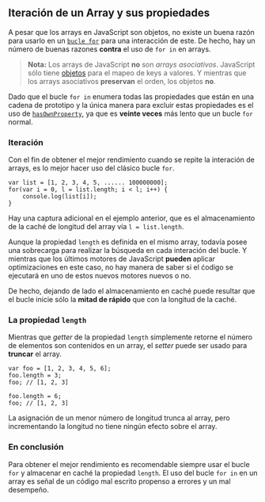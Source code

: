 ## Iteración de un Array y sus propiedades

A pesar que los arrays en JavaScript son objetos, no existe un buena razón para
usarlo en un [`bucle for`](#object.forinloop) para una interacción de este. De 
hecho, hay un número de buenas razones **contra** el uso de `for in` en arrays.

> **Nota:** Los arrays de JavaScript **no** son *arrays asociativos*. JavaScript sólo 
> tiene [objetos](#object.general) para el mapeo de keys a valores. Y mientras
> que los arrays asociativos **preservan** el orden, los objetos **no**.

Dado que el bucle `for in` enumera todas las propiedades que están en una cadena
de prototipo y la única manera para excluir estas propiedades es el uso de
[`hasOwnProperty`](#object.hasownproperty), ya que es **veinte veces** más
lento que un bucle `for` normal.

### Iteración

Con el fin de obtener el mejor rendimiento cuando se repite la interación de arrays, 
es lo mejor hacer uso del clásico bucle `for`.

    var list = [1, 2, 3, 4, 5, ...... 100000000];
    for(var i = 0, l = list.length; i < l; i++) {
        console.log(list[i]);
    }

Hay una captura adicional en el ejemplo anterior, que es el almacenamiento de la
caché de longitud del array vía `l = list.length`.

Aunque la propiedad `length` es definida en el mismo array, todavía posee una sobrecarga
para realizar la búsqueda en cada interación del bucle. Y mientras que los últimos 
motores de JavaScript **pueden** aplicar optimizaciones en este caso, no hay manera 
de saber si el ćodigo se ejecutará en uno de estos nuevos motores nuevos o no.

De hecho, dejando de lado el almacenamiento en caché puede resultar que el bucle
inicie sólo la **mitad de rápido** que con la longitud de la caché.

### La propiedad `length`

Mientras que *getter* de la propiedad `length` simplemente retorne el número de
elementos son contenidos en un array, el *setter* puede ser usado para 
**truncar** el array.

    var foo = [1, 2, 3, 4, 5, 6];
    foo.length = 3;
    foo; // [1, 2, 3]

    foo.length = 6;
    foo; // [1, 2, 3]

La asignación de un menor número de longitud trunca al array, pero incrementando la
longitud no tiene ningún efecto sobre el array.

### En conclusión

Para obtener el mejor rendimiento es recomendable siempre usar el bucle `for`
y almacenar en caché la propiedad `length`. El uso del bucle `for in` en un array 
es señal de un código mal escrito propenso a errores y un mal desempeño. 

